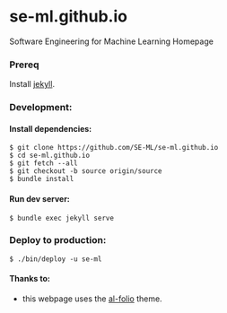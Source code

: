 # se-ml.github.io

Software Engineering for Machine Learning Homepage


### Prereq
Install [jekyll](https://jekyllrb.com/docs/).

### Development:

#### Install dependencies:
```
$ git clone https://github.com/SE-ML/se-ml.github.io
$ cd se-ml.github.io
$ git fetch --all
$ git checkout -b source origin/source
$ bundle install
```

#### Run dev server:
```
$ bundle exec jekyll serve
```

### Deploy to production:
```
$ ./bin/deploy -u se-ml
```


#### Thanks to:
- this webpage uses the [al-folio](https://alshedivat.github.io/al-folio/) theme.
